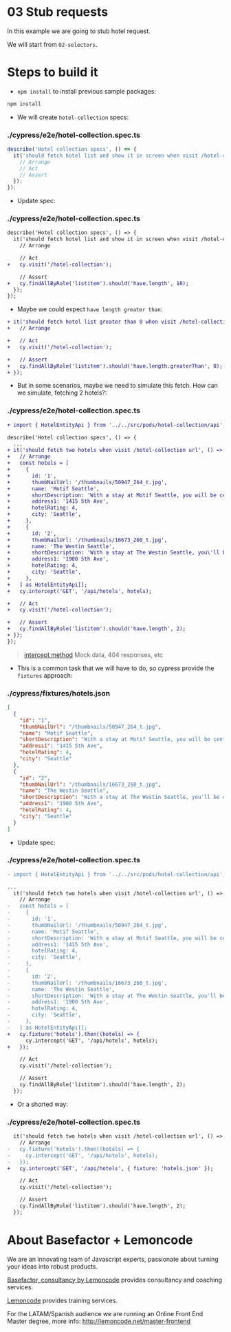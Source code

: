 # 03 Stub requests

In this example we are going to stub hotel request.

We will start from `02-selectors`.

# Steps to build it

- `npm install` to install previous sample packages:

```bash
npm install
```

- We will create `hotel-collection` specs:

### ./cypress/e2e/hotel-collection.spec.ts

```javascript
describe('Hotel collection specs', () => {
  it('should fetch hotel list and show it in screen when visit /hotel-collection url', () => {
    // Arrange
    // Act
    // Assert
  });
});
```

- Update spec:

### ./cypress/e2e/hotel-collection.spec.ts

```diff
describe('Hotel collection specs', () => {
  it('should fetch hotel list and show it in screen when visit /hotel-collection url', () => {
    // Arrange

    // Act
+   cy.visit('/hotel-collection');

    // Assert
+   cy.findAllByRole('listitem').should('have.length', 10);
  });
});

```

- Maybe we could expect `have length greater than`:

```diff
+ it('should fetch hotel list greater than 0 when visit /hotel-collection url', () => {
+   // Arrange

+   // Act
+   cy.visit('/hotel-collection');

+   // Assert
+   cy.findAllByRole('listitem').should('have.length.greaterThan', 0);
+ });
```

- But in some scenarios, maybe we need to simulate this fetch. How can we simulate, fetching 2 hotels?:

### ./cypress/e2e/hotel-collection.spec.ts

```diff
+ import { HotelEntityApi } from '../../src/pods/hotel-collection/api';

describe('Hotel collection specs', () => {
  ...
+ it('should fetch two hotels when visit /hotel-collection url', () => {
+   // Arrange
+   const hotels = [
+     {
+       id: '1',
+       thumbNailUrl: '/thumbnails/50947_264_t.jpg',
+       name: 'Motif Seattle',
+       shortDescription: 'With a stay at Motif Seattle, you will be centrally located in Seattle, steps from 5th Avenue Theater and minutes from Pike Place Market. This 4-star hotel is within',
+       address1: '1415 5th Ave',
+       hotelRating: 4,
+       city: 'Seattle',
+     },
+     {
+       id: '2',
+       thumbNailUrl: '/thumbnails/16673_260_t.jpg',
+       name: 'The Westin Seattle',
+       shortDescription: 'With a stay at The Westin Seattle, you\'ll be centrally laocated in Seattle, steps from Westlake Center and minutes from Pacific Place. This 4-star hotel is close to',
+       address1: '1900 5th Ave',
+       hotelRating: 4,
+       city: 'Seattle',
+     },
+   ] as HotelEntityApi[];
+   cy.intercept('GET', '/api/hotels', hotels);

+   // Act
+   cy.visit('/hotel-collection');

+   // Assert
+   cy.findAllByRole('listitem').should('have.length', 2);
+ });
});

```

> [intercept method](https://docs.cypress.io/api/commands/intercept.htm)
> Mock data, 404 responses, etc

- This is a common task that we will have to do, so cypress provide the `fixtures` approach:

### ./cypress/fixtures/hotels.json

```json
[
  {
    "id": "1",
    "thumbNailUrl": "/thumbnails/50947_264_t.jpg",
    "name": "Motif Seattle",
    "shortDescription": "With a stay at Motif Seattle, you will be centrally located in Seattle, steps from 5th Avenue Theater and minutes from Pike Place Market. This 4-star hotel is within",
    "address1": "1415 5th Ave",
    "hotelRating": 4,
    "city": "Seattle"
  },
  {
    "id": "2",
    "thumbNailUrl": "/thumbnails/16673_260_t.jpg",
    "name": "The Westin Seattle",
    "shortDescription": "With a stay at The Westin Seattle, you'll be centrally laocated in Seattle, steps from Westlake Center and minutes from Pacific Place. This 4-star hotel is close to",
    "address1": "1900 5th Ave",
    "hotelRating": 4,
    "city": "Seattle"
  }
]
```

- Update spec:

### ./cypress/e2e/hotel-collection.spec.ts

```diff
- import { HotelEntityApi } from '../../src/pods/hotel-collection/api';

...
  it('should fetch two hotels when visit /hotel-collection url', () => {
    // Arrange
-   const hotels = [
-     {
-       id: '1',
-       thumbNailUrl: '/thumbnails/50947_264_t.jpg',
-       name: 'Motif Seattle',
-       shortDescription: 'With a stay at Motif Seattle, you will be centrally located in Seattle, steps from 5th Avenue Theater and minutes from Pike Place Market. This 4-star hotel is within',
-       address1: '1415 5th Ave',
-       hotelRating: 4,
-       city: 'Seattle',
-     },
-     {
-       id: '2',
-       thumbNailUrl: '/thumbnails/16673_260_t.jpg',
-       name: 'The Westin Seattle',
-       shortDescription: 'With a stay at The Westin Seattle, you'll be centrally laocated in Seattle, steps from Westlake Center and minutes from Pacific Place. This 4-star hotel is close to',
-       address1: '1900 5th Ave',
-       hotelRating: 4,
-       city: 'Seattle',
-     },
-   ] as HotelEntityApi[];
+   cy.fixture('hotels').then((hotels) => {
      cy.intercept('GET', '/api/hotels', hotels);
+   });

    // Act
    cy.visit('/hotel-collection');

    // Assert
    cy.findAllByRole('listitem').should('have.length', 2);
  });

```

- Or a shorted way:

### ./cypress/e2e/hotel-collection.spec.ts

```diff
  it('should fetch two hotels when visit /hotel-collection url', () => {
    // Arrange
-   cy.fixture('hotels').then((hotels) => {
-     cy.intercept('GET', '/api/hotels', hotels);
-   });
+   cy.intercept('GET', '/api/hotels', { fixture: 'hotels.json' });

    // Act
    cy.visit('/hotel-collection');

    // Assert
    cy.findAllByRole('listitem').should('have.length', 2);
  });

```

# About Basefactor + Lemoncode

We are an innovating team of Javascript experts, passionate about turning your ideas into robust products.

[Basefactor, consultancy by Lemoncode](http://www.basefactor.com) provides consultancy and coaching services.

[Lemoncode](http://lemoncode.net/services/en/#en-home) provides training services.

For the LATAM/Spanish audience we are running an Online Front End Master degree, more info: http://lemoncode.net/master-frontend
